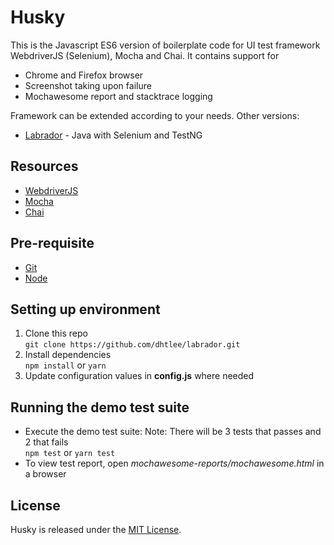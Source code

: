 # Husky
This is the Javascript ES6 version of boilerplate code for UI test framework WebdriverJS (Selenium), Mocha and Chai. It contains support for
- Chrome and Firefox browser
- Screenshot taking upon failure
- Mochawesome report and stacktrace logging

Framework can be extended according to your needs. Other versions:
- [Labrador](https://github.com/dhtlee/labrador) - Java with Selenium and TestNG

## Resources
- [WebdriverJS](http://seleniumhq.github.io/selenium/docs/api/javascript/)
- [Mocha](https://mochajs.org/)
- [Chai](http://chaijs.com/)

## Pre-requisite
- [Git](https://git-scm.com)
- [Node](https://nodejs.org)

## Setting up environment
1. Clone this repo
<br>`git clone https://github.com/dhtlee/labrador.git`
2. Install dependencies
<br>`npm install` or `yarn`
3. Update configuration values in **config.js** where needed

## Running the demo test suite
- Execute the demo test suite: Note: There will be 3 tests that passes and 2 that fails
<br>`npm test` or `yarn test`
- To view test report, open _mochawesome-reports/mochawesome.html_ in a browser

## License
Husky is released under the [MIT License](https://opensource.org/licenses/MIT).